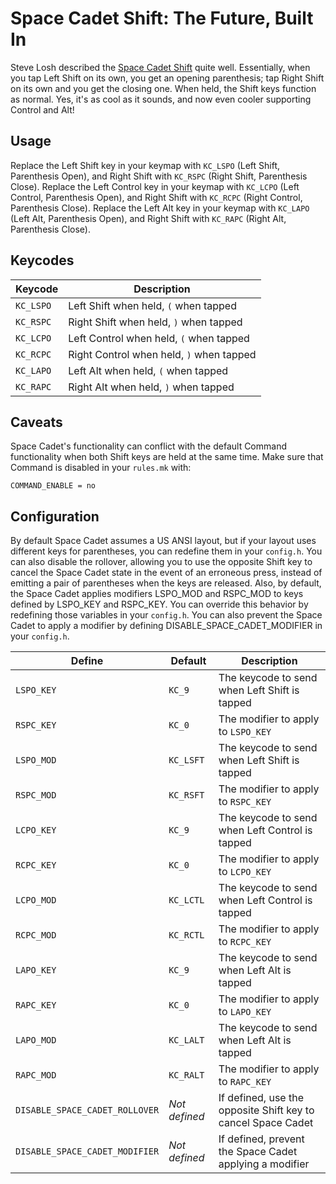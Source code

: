 # Space Cadet Shift: The Future, Built In

Steve Losh described the [Space Cadet Shift](http://stevelosh.com/blog/2012/10/a-modern-space-cadet/) quite well. Essentially, when you tap Left Shift on its own, you get an opening parenthesis; tap Right Shift on its own and you get the closing one. When held, the Shift keys function as normal. Yes, it's as cool as it sounds, and now even cooler supporting Control and Alt!

## Usage

Replace the Left Shift key in your keymap with `KC_LSPO` (Left Shift, Parenthesis Open), and Right Shift with `KC_RSPC` (Right Shift, Parenthesis Close).
Replace the Left Control key in your keymap with `KC_LCPO` (Left Control, Parenthesis Open), and Right Shift with `KC_RCPC` (Right Control, Parenthesis Close).
Replace the Left Alt key in your keymap with `KC_LAPO` (Left Alt, Parenthesis Open), and Right Shift with `KC_RAPC` (Right Alt, Parenthesis Close).

## Keycodes

|Keycode  |Description                              |
|---------|-----------------------------------------|
|`KC_LSPO`|Left Shift when held, `(` when tapped    |
|`KC_RSPC`|Right Shift when held, `)` when tapped   |
|`KC_LCPO`|Left Control when held, `(` when tapped  |
|`KC_RCPC`|Right Control when held, `)` when tapped |
|`KC_LAPO`|Left Alt when held, `(` when tapped      |
|`KC_RAPC`|Right Alt when held, `)` when tapped     |

## Caveats

Space Cadet's functionality can conflict with the default Command functionality when both Shift keys are held at the same time. Make sure that Command is disabled in your `rules.mk` with:

```make
COMMAND_ENABLE = no
```

## Configuration

By default Space Cadet assumes a US ANSI layout, but if your layout uses different keys for parentheses, you can redefine them in your `config.h`.
You can also disable the rollover, allowing you to use the opposite Shift key to cancel the Space Cadet state in the event of an erroneous press, instead of emitting a pair of parentheses when the keys are released.
Also, by default, the Space Cadet applies modifiers LSPO_MOD and RSPC_MOD to keys defined by LSPO_KEY and RSPC_KEY. You can override this behavior by redefining those variables in your `config.h`. You can also prevent the Space Cadet to apply a modifier by defining DISABLE_SPACE_CADET_MODIFIER in your `config.h`.

|Define                        |Default      |Description                                                                     |
|------------------------------|-------------|--------------------------------------------------------------------------------|
|`LSPO_KEY`                    |`KC_9`       |The keycode to send when Left Shift is tapped                                   |
|`RSPC_KEY`                    |`KC_0`       |The modifier to apply to `LSPO_KEY`                                             |
|`LSPO_MOD`                    |`KC_LSFT`    |The keycode to send when Left Shift is tapped                                   |
|`RSPC_MOD`                    |`KC_RSFT`    |The modifier to apply to `RSPC_KEY`                                             |
|`LCPO_KEY`                    |`KC_9`       |The keycode to send when Left Control is tapped                                 |
|`RCPC_KEY`                    |`KC_0`       |The modifier to apply to `LCPO_KEY`                                             |
|`LCPO_MOD`                    |`KC_LCTL`    |The keycode to send when Left Control is tapped                                 |
|`RCPC_MOD`                    |`KC_RCTL`    |The modifier to apply to `RCPC_KEY`                                             |
|`LAPO_KEY`                    |`KC_9`       |The keycode to send when Left Alt is tapped                                     |
|`RAPC_KEY`                    |`KC_0`       |The modifier to apply to `LAPO_KEY`                                             |
|`LAPO_MOD`                    |`KC_LALT`    |The keycode to send when Left Alt is tapped                                     |
|`RAPC_MOD`                    |`KC_RALT`    |The modifier to apply to `RAPC_KEY`                                             |
|`DISABLE_SPACE_CADET_ROLLOVER`|*Not defined*|If defined, use the opposite Shift key to cancel Space Cadet                    |
|`DISABLE_SPACE_CADET_MODIFIER`|*Not defined*|If defined, prevent the Space Cadet applying a modifier                         |

